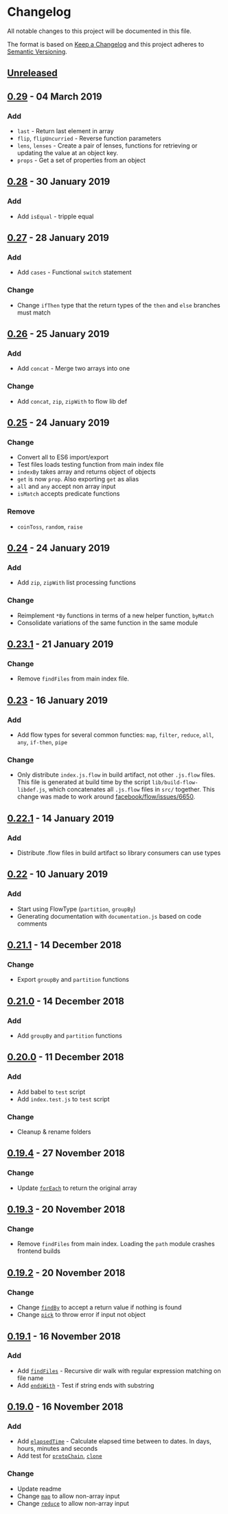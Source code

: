 <!-- markdownlint-disable no-duplicate-header -->

# Changelog

All notable changes to this project will be documented in this file.

The format is based on [Keep a Changelog](http://keepachangelog.com/en/1.0.0/)
and this project adheres to [Semantic Versioning](http://semver.org/spec/v2.0.0.html).

## [Unreleased]

## [0.29] - 04 March 2019

### Add

- `last` - Return last element in array
- `flip`, `flipUncurried` - Reverse function parameters
- `lens`, `lenses` - Create a pair of lenses, functions for retrieving or 
updating the value at an object key.
- `props` -  Get a set of properties from an object

## [0.28] - 30 January 2019

### Add

- Add `isEqual` - tripple equal

## [0.27] - 28 January 2019

### Add

- Add `cases` - Functional `switch` statement

### Change

- Change `ifThen` type that the return types of the `then` and `else` branches must match

## [0.26] - 25 January 2019

### Add

- Add `concat` -  Merge two arrays into one

### Change

- Add `concat`, `zip`, `zipWith` to flow lib def 

## [0.25] - 24 January 2019

### Change

- Convert all to ES6 import/export 
- Test files loads testing function from main index file
- `indexBy` takes array and returns object of objects
- `get` is now `prop`. Also exporting `get` as alias 
- `all` and `any` accept non array input
- `isMatch` accepts predicate functions

### Remove

- `coinToss`, `random`, `raise`

## [0.24] - 24 January 2019

### Add

- Add `zip`, `zipWith` list processing functions

### Change

- Reimplement `*By` functions in terms of a new helper function, `byMatch`
- Consolidate variations of the same function in the same module

## [0.23.1] - 21 January 2019

### Change

- Remove `findFiles` from main index file. 

## [0.23] - 16 January 2019

### Add

- Add flow types for several common functies: `map`, `filter`, `reduce`, `all`,
  `any`, `if-then`, `pipe`

### Change

- Only distribute `index.js.flow` in build artifact, not other `.js.flow` files.
  This file is generated at build time by the script `lib/build-flow-libdef.js`,
  which concatenates all `.js.flow` files in `src/` together. This change was
  made to work around [facebook/flow/issues/6650](https://github.com/facebook/flow/issues/6650).

## [0.22.1] - 14 January 2019

### Add

- Distribute .flow files in build artifact so library consumers can use types

## [0.22] - 10 January 2019

### Add

- Start using FlowType (`partition`, `groupBy`)
- Generating documentation with `documentation.js` based on code comments

## [0.21.1] - 14 December 2018

### Change

- Export `groupBy` and `partition` functions

## [0.21.0] - 14 December 2018

### Add

- Add `groupBy` and `partition` functions

## [0.20.0] - 11 December 2018

### Add

- Add babel to `test` script
- Add `index.test.js` to `test` script

### Change

- Cleanup & rename folders 

## [0.19.4] - 27 November 2018

### Change

- Update [`forEach`](/src/for-each/for-each) to return the original array

## [0.19.3] - 20 November 2018

### Change

- Remove `findFiles` from main index. Loading the `path` module crashes frontend builds

## [0.19.2] - 20 November 2018

### Change

- Change [`findBy`](/src/find-by/find-by) to accept a return value if nothing is found
- Change [`pick`](/src/object__pick/pick.js) to throw error if input not object

## [0.19.1] - 16 November 2018

### Add

- Add [`findFiles`](/src/find-files/find-files) - Recursive dir walk with regular expression matching on file name
- Add [`endsWith`](/src/ends-with/ends-with) - Test if string ends with substring

## [0.19.0] - 16 November 2018

### Add

- Add [`elapsedTime`](/src/elapsed-time/elapsed-time) - Calculate elapsed time between to dates. In days, hours, minutes and seconds
- Add test for [`protoChain`](/src/core__proto-chain/proto-chain.test.js), [`clone`](/src/core__clone/clone.test.js)

### Change

- Update readme
- Change [`map`](/src/map/map.test.js) to allow non-array input
- Change [`reduce`](/src/reduce/reduce.js) to allow non-array input

[Unreleased]: https://github.com/leeruniek/functies/compare/v0.29...HEAD

[0.29]: https://github.com/leeruniek/functies/compare/v0.28...v0.29
[0.28]: https://github.com/leeruniek/functies/compare/v0.27...v0.28
[0.27]: https://github.com/leeruniek/functies/compare/v0.26...v0.27
[0.26]: https://github.com/leeruniek/functies/compare/v0.25...v0.26
[0.25]: https://github.com/leeruniek/functies/compare/v0.24...v0.25
[0.24]: https://github.com/leeruniek/functies/compare/v0.23.1...v0.24
[0.23.1]: https://github.com/leeruniek/functies/compare/v0.23...v0.23.1
[0.23]: https://github.com/leeruniek/functies/compare/v0.22...v0.23
[0.22.1]: https://github.com/leeruniek/functies/compare/v0.22...v0.22.1
[0.22]: https://github.com/leeruniek/functies/compare/v0.21.1...v0.22
[0.21.1]: https://github.com/leeruniek/functies/compare/v0.21.0...v0.21.1
[0.21.0]: https://github.com/leeruniek/functies/compare/v0.20.0...v0.21.0
[0.20.0]: https://github.com/leeruniek/functies/compare/v0.19.4...v0.20.0
[0.19.4]: https://github.com/leeruniek/functies/compare/v0.19.3...v0.19.4
[0.19.3]: https://github.com/leeruniek/functies/compare/v0.19.2...v0.19.3
[0.19.2]: https://github.com/leeruniek/functies/compare/v0.19.1...v0.19.2
[0.19.1]: https://github.com/leeruniek/functies/compare/v0.19.0...v0.19.1
[0.19.0]: https://github.com/leeruniek/functies/compare/v0.19.0
